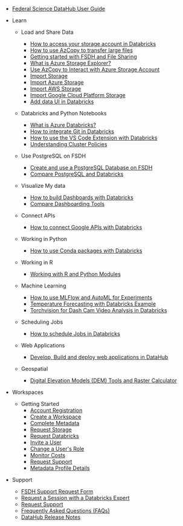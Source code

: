 - [Federal Science DataHub User Guide](/UserGuide/User-Guide.md)

- Learn [](Icon:LibraryBooks)
  - Load and Share Data
    - [How to access your storage account in Databricks](/UserGuide/Databricks/Access-your-storage-account-in-Databricks.md)
    - [How to use AzCopy to transfer large files](/UserGuide/Databricks/AzCopy.md)      
    - [Getting started with FSDH and File Sharing](/UserGuide/Tutorials/UseCase1.md)
    - [What is Azure Storage Explorer?](/UserGuide/Storage/Datahub-AzureStorage.md)
    - [Use AzCopy to Interact with Azure Storage Account](/UserGuide/Storage/Use-AzCopy.md)
    - [Import Storage](/UserGuide/Storage/Import-Storage.md)
    - [Import Azure Storage](/UserGuide/Storage/Import-Azure-Storage.md)
    - [Import AWS Storage](/UserGuide/Storage/Import-AWS-Storage.md)
    - [Import Google Cloud Platform Storage](/UserGuide/Storage/Import-GCP-Storage.md)
    - [Add data UI in Databricks](https://learn.microsoft.com/en-us/azure/databricks/ingestion/add-data/)

  - Databricks and Python Notebooks  
    - [What is Azure Databricks?](/UserGuide/Databricks/Databricks.md)
    - [How to integrate Git in Databricks](/UserGuide/Databricks/Git-Integration.md)
    - [How to use the VS Code Extension with Databricks](/UserGuide/Databricks/vscode_extension.md)
    - [Understanding Cluster Policies](/UserGuide/Databricks/Cluster-Policies.md)

  - Use PostgreSQL on FSDH
    - [Create and use a PostgreSQL Database on FSDH](/UserGuide/Database/Postgres.md)
    - [Compare PostgreSQL and Databricks](/UserGuide/Database/psql-databricks-comparison.md)

  - Visualize My data
    - [How to build Dashboards with Databricks](/UserGuide/Databricks/Dashboarding.md)
    - [Compare Dashboarding Tools](/UserGuide/Databricks/Dashboarding-Tool-Comparison.md)

  - Connect APIs
    - [How to connect Google APIs with Databricks](/UserGuide/Databricks/Connecting-Google-API.md)

  - Working in Python
    - [How to use Conda packages with Databricks](/UserGuide/Databricks/Conda-Packages.md)  

  - Working in R
    - [Working with R and Python Modules](/UserGuide/Databricks/Modules.md)

  - Machine Learning
    - [How to use MLFlow and AutoML for Experiments](/UserGuide/Databricks/Experiments-Automl.md)
    - [Temperature Forecasting with Databricks Example](/UserGuide/Tutorials/SST-Forecasting.md)
    - [Torchvision for Dash Cam Video Analysis in Databricks](/UserGuide/Tutorials/Torchvision.md)

  - Scheduling Jobs
    - [How to schedule Jobs in Databricks](/UserGuide/Databricks/Workflows.md)

  - Web Applications
    - [Develop, Build and deploy web applications in DataHub](/UserGuide/Tutorials/Build-deploy-webapp.md)
  
  - Geospatial
    - [Digital Elevation Models (DEM) Tools and Raster Calculator](https://www.statcan.gc.ca/en/wtc/online-lectures/qgis/2020020)

- Workspaces [](Icon:Workspaces)
  - Getting Started
    - [Account Registration](/UserGuide/Preregistration/Preregistration.md)
    - [Create a Workspace](/UserGuide/GettingStarted/Creating-a-workspace.md)
    - [Complete Metadata](/UserGuide/GettingStarted/Complete-metadata.md)
    - [Request Storage](/UserGuide/GettingStarted/Request-storage.md)
    - [Request Databricks](/UserGuide/GettingStarted/Request-databricks.md)
    - [Invite a User](/UserGuide/GettingStarted/Invite-a-user.md)
    - [Change a User's Role](/UserGuide/GettingStarted/Change-a-user-role.md)
    - [Monitor Costs](/UserGuide/GettingStarted/Monitor-workspace-costs.md)
    - [Request Support](/UserGuide/GettingStarted/Logging-a-ticket.md)
    - [Metadata Profile Details](/UserGuide/Workspace/Workspace-Profile-Metadata.md)

- Support [](Icon:HelpOutline)
  - [FSDH Support Request Form](/UserGuide/FSDH-Support-Request-Form.md)
  - [Request a Session with a Databricks Expert](/UserGuide/Databricks/Request-databricks-session.md)
  - [Request Support](/UserGuide/GettingStarted/Logging-a-ticket.md)
  - [Frequently Asked Questions (FAQs)](/UserGuide/FSDH-FAQs.md)
  - [DataHub Release Notes](/UserGuide/Release-Notes.md)
